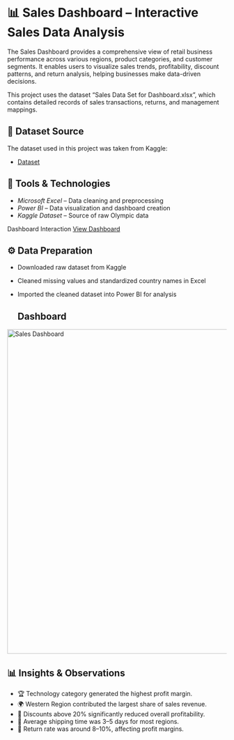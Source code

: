# 📊 Sales Dashboard – Interactive Sales Data Analysis
The Sales Dashboard provides a comprehensive view of retail business performance across various regions, product categories, and customer segments.
It enables users to visualize sales trends, profitability, discount patterns, and return analysis, helping businesses make data-driven decisions.

This project uses the dataset “Sales Data Set for Dashboard.xlsx”, which contains detailed records of sales transactions, returns, and management mappings.

## 📜 Dataset Source
The dataset used in this project was taken from Kaggle: 
- <a href="https://github.com/Mounikarelli/Sales-Performance-Dashboard/blob/main/Sales%20Data%20Set%20for%20Dashboard.xlsx">Dataset</a>


## 🧰 Tools & Technologies
- *Microsoft Excel* – Data cleaning and preprocessing  
- *Power BI* – Data visualization and dashboard creation  
- *Kaggle Dataset* – Source of raw Olympic data

 Dashboard Interaction <a href="https://github.com/Mounikarelli/Sales-Performance-Dashboard/blob/main/Sales%20Dashboard.png">View Dashboard</a>


 ## ⚙ Data Preparation
- Downloaded raw dataset from Kaggle  
- Cleaned missing values and standardized country names in Excel  
- Imported the cleaned dataset into Power BI for analysis

  ## Dashboard 

<img width="1325" height="745" alt="Sales Dashboard" src="https://github.com/user-attachments/assets/2312e456-fbcb-4454-bc67-1ca0b6a758d8" />


## 📊 Insights & Observations
- 🏆 Technology category generated the highest profit margin.
- 🌍 Western Region contributed the largest share of sales revenue.
- 💸 Discounts above 20% significantly reduced overall profitability.
- 🚚 Average shipping time was 3–5 days for most regions.
- 🔁 Return rate was around 8–10%, affecting profit margins.





